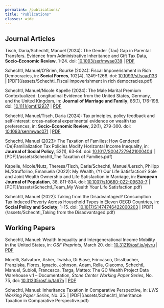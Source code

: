 ```yaml
---
permalink: /publications/
title: "Publications"
classes: wide
---
```


## Journal Articles

Tisch, Daria/Schechtl, Manuel (2024): The Gender (Tax) Gap in Parental Transfers. Evidence from Administrative Inheritance and Gift Tax Data, **Socio-Economic Review**, 1-24. doi: [10.1093/ser/mwae038](https://doi.org/10.1093/ser/mwae038) | [PDF](/assets/Schechtl_the_gender_tax_gap_in_parental_transfers.pdf)

Schechtl, Manuel/O'Brien, Rourke (2024): Fiscal Impoverishment in Rich Democracies, in: **Social Forces**, 102(4), 1249-1268. doi: [10.1093/sf/soad133](https://doi.org/10.1093/sf/soad133) | [PDF](/assets/Schechtl_Fiscal impoverishment in rich democracies.pdf)

Schechtl, Manuel/Nicole Kapelle (2024): The Male Marital Premium Contextualized: Longitudinal Evidence from the United States, Germany, and the United Kingdom, in: **Journal of Marriage and Family**, 86(1), 176-198. doi: [10.1111/jomf.12937](https://doi.org/10.1111/jomf.12937) | [PDF](/assets/Schechtl_marital_premium.pdf)

Schechtl, Manuel/Tisch, Daria (2024): Tax principles, policy feedback and self-interest: cross-national experimental evidence on wealth tax preferences, in: **Socio-Economic Review**, 22(1), 279-300. doi: [10.1093/ser/mwac071](https://doi.org/10.1093/ser/mwac071) | [PDF](/assets/Schechtl_wealth_tax_preferences.pdf)

Schechtl, Manuel (2023): The Taxation of Families: How Gendered (De)Familialization Tax Policies Modify Horizontal Income Inequality, in: **Journal of Social Policy**, 52(1), 63-84. doi: [10.1017/S0047279421000404](https://doi.org/10.1017/S0047279421000404) | [PDF](/assets/Schechtl_The Taxation of Families.pdf)

Kapelle, Nicole/Nutz, Theresa/Tisch, Daria/Schechtl, Manuel/Lersch, Philipp M./Struffolino, Emanuela (2022): My Wealth, (Y) Our Life Satisfaction? Sole and Joint Wealth Ownership and Life Satisfaction in Marriage, in: **European Journal of Population**, 38, 811-834. doi: [10.1007/s10680-022-09630-7](https://doi.org/10.1007/s10680-022-09630-7) | [PDF](/assets/Schechtl_Team_My Wealth Your Life Satisfaction.pdf)

Schechtl, Manuel (2022): Taking from the Disadvantaged? Consumption Tax Induced Poverty Across Household Types in Eleven OECD Countries, in: **Social Policy and Society**, 1-15. doi: [10.1017/S1474746422000203](https://doi.org/10.1017/S1474746422000203) | [PDF](/assets/Schechtl_Taking from the Disadvantaged.pdf)



## Working Papers

Schechtl, Manuel: Wealth Inequality and Intergenerational Income Mobility in the United States, in: *OSF Preprints*, March 20. doi: [10.31219/osf.io/yjvru](https://doi.org/10.31219/osf.io/yjvru) | [PDF](/assets/schechtl_wealth_inequality_income_mobility_WP_v1.pdf)

Morelli, Salvatore, Asher, Twisha, Di Biase, Frincasco, Disslbacher, Franziska, Flores, Ignacio, Johnson, Adam, Rella, Giacomo, Schechtl, Manuel, Subioli, Francesca, Targa, Matteo: The GC Wealth Project Data Warehouse v.1 – Documentation, *Stone Center Working Paper Series*, No. 75, doi: [10.31235/osf.io/ta67n](https://doi.org/10.31235/osf.io/ta67n) | [PDF](/assets/Schechtl_gcwealth_documentation.pdf)

Schechtl, Manuel: Inheritance Taxation in Comparative Perspective, in: *LWS Working Paper Series*, No. 35. | [PDF](/assets/Schechtl_Inheritance Taxation in Comparative Perspective.pdf)
